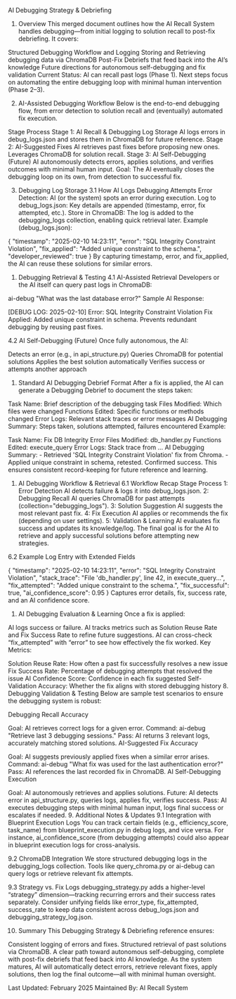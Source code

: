 AI Debugging Strategy & Debriefing
1. Overview
This merged document outlines how the AI Recall System handles debugging—from initial logging to solution recall to post-fix debriefing. It covers:

Structured Debugging Workflow and Logging
Storing and Retrieving debugging data via ChromaDB
Post-Fix Debriefs that feed back into the AI’s knowledge
Future directions for autonomous self-debugging and fix validation
Current Status: AI can recall past logs (Phase 1). Next steps focus on automating the entire debugging loop with minimal human intervention (Phase 2–3).

2. AI-Assisted Debugging Workflow
Below is the end-to-end debugging flow, from error detection to solution recall and (eventually) automated fix execution.

Stage	Process
Stage 1: AI Recall & Debugging Log Storage	AI logs errors in debug_logs.json and stores them in ChromaDB for future reference.
Stage 2: AI-Suggested Fixes	AI retrieves past fixes before proposing new ones. Leverages ChromaDB for solution recall.
Stage 3: AI Self-Debugging (Future)	AI autonomously detects errors, applies solutions, and verifies outcomes with minimal human input.
Goal: The AI eventually closes the debugging loop on its own, from detection to successful fix.

3. Debugging Log Storage
3.1 How AI Logs Debugging Attempts
Error Detection: AI (or the system) spots an error during execution.
Log to debug_logs.json: Key details are appended (timestamp, error, fix attempted, etc.).
Store in ChromaDB: The log is added to the debugging_logs collection, enabling quick retrieval later.
Example (debug_logs.json):


{
  "timestamp": "2025-02-10 14:23:11",
  "error": "SQL Integrity Constraint Violation",
  "fix_applied": "Added unique constraint to the schema.",
  "developer_reviewed": true
}
By capturing timestamp, error, and fix_applied, the AI can reuse these solutions for similar errors.

1. Debugging Retrieval & Testing
4.1 AI-Assisted Retrieval
Developers or the AI itself can query past logs in ChromaDB:


ai-debug "What was the last database error?"
Sample AI Response:


[DEBUG LOG: 2025-02-10]
Error: SQL Integrity Constraint Violation
Fix Applied: Added unique constraint in schema.
Prevents redundant debugging by reusing past fixes.

4.2 AI Self-Debugging (Future)
Once fully autonomous, the AI:

Detects an error (e.g., in api_structure.py)
Queries ChromaDB for potential solutions
Applies the best solution automatically
Verifies success or attempts another approach
1. Standard AI Debugging Debrief Format
After a fix is applied, the AI can generate a Debugging Debrief to document the steps taken:

Task Name: Brief description of the debugging task
Files Modified: Which files were changed
Functions Edited: Specific functions or methods changed
Error Logs: Relevant stack traces or error messages
AI Debugging Summary: Steps taken, solutions attempted, failures encountered
Example:


Task Name: Fix DB Integrity Error
Files Modified: db_handler.py
Functions Edited: execute_query
Error Logs: Stack trace from ...
AI Debugging Summary:
    - Retrieved 'SQL Integrity Constraint Violation' fix from Chroma.
    - Applied unique constraint in schema, retested. Confirmed success.
This ensures consistent record-keeping for future reference and learning.

1. AI Debugging Workflow & Retrieval
6.1 Workflow Recap
Stage	Process
1: Error Detection	AI detects failure & logs it into debug_logs.json.
2: Debugging Recall	AI queries ChromaDB for past attempts (collection="debugging_logs").
3: Solution Suggestion	AI suggests the most relevant past fix.
4: Fix Execution	AI applies or recommends the fix (depending on user settings).
5: Validation & Learning	AI evaluates fix success and updates its knowledge/log.
The final goal is for the AI to retrieve and apply successful solutions before attempting new strategies.

6.2 Example Log Entry with Extended Fields

{
  "timestamp": "2025-02-10 14:23:11",
  "error": "SQL Integrity Constraint Violation",
  "stack_trace": "File 'db_handler.py', line 42, in execute_query...",
  "fix_attempted": "Added unique constraint to the schema.",
  "fix_successful": true,
  "ai_confidence_score": 0.95
}
Captures error details, fix, success rate, and an AI confidence score.

1. AI Debugging Evaluation & Learning
Once a fix is applied:

AI logs success or failure.
AI tracks metrics such as Solution Reuse Rate and Fix Success Rate to refine future suggestions.
AI can cross-check “fix_attempted” with “error” to see how effectively the fix worked.
Key Metrics:

Solution Reuse Rate: How often a past fix successfully resolves a new issue
Fix Success Rate: Percentage of debugging attempts that resolved the issue
AI Confidence Score: Confidence in each fix suggested
Self-Validation Accuracy: Whether the fix aligns with stored debugging history
8. Debugging Validation & Testing
Below are sample test scenarios to ensure the debugging system is robust:

Debugging Recall Accuracy

Goal: AI retrieves correct logs for a given error.
Command: ai-debug "Retrieve last 3 debugging sessions."
Pass: AI returns 3 relevant logs, accurately matching stored solutions.
AI-Suggested Fix Accuracy

Goal: AI suggests previously applied fixes when a similar error arises.
Command: ai-debug "What fix was used for the last authentication error?"
Pass: AI references the last recorded fix in ChromaDB.
AI Self-Debugging Execution

Goal: AI autonomously retrieves and applies solutions.
Future: AI detects error in api_structure.py, queries logs, applies fix, verifies success.
Pass: AI executes debugging steps with minimal human input, logs final success or escalates if needed.
9. Additional Notes & Updates
9.1 Integration with Blueprint Execution Logs
You can track certain fields (e.g., efficiency_score, task_name) from blueprint_execution.py in debug logs, and vice versa. For instance, ai_confidence_score (from debugging attempts) could also appear in blueprint execution logs for cross-analysis.

9.2 ChromaDB Integration
We store structured debugging logs in the debugging_logs collection. Tools like query_chroma.py or ai-debug can query logs or retrieve relevant fix attempts.

9.3 Strategy vs. Fix Logs
debugging_strategy.py adds a higher-level “strategy” dimension—tracking recurring errors and their success rates separately. Consider unifying fields like error_type, fix_attempted, success_rate to keep data consistent across debug_logs.json and debugging_strategy_log.json.

10. Summary
This Debugging Strategy & Debriefing reference ensures:

Consistent logging of errors and fixes.
Structured retrieval of past solutions via ChromaDB.
A clear path toward autonomous self-debugging, complete with post-fix debriefs that feed back into AI knowledge.
As the system matures, AI will automatically detect errors, retrieve relevant fixes, apply solutions, then log the final outcome—all with minimal human oversight.

Last Updated: February 2025
Maintained By: AI Recall System